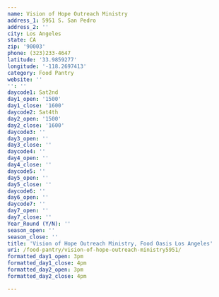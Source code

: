 ```yaml
---
name: Vision of Hope Outreach Ministry
address_1: 5951 S. San Pedro
address_2: ''
city: Los Angeles
state: CA
zip: '90003'
phone: (323)233-4647
latitude: '33.9859277'
longitude: '-118.2697413'
category: Food Pantry
website: ''
'': ''
daycode1: Sat2nd
day1_open: '1500'
day1_close: '1600'
daycode2: Sat4th
day2_open: '1500'
day2_close: '1600'
daycode3: ''
day3_open: ''
day3_close: ''
daycode4: ''
day4_open: ''
day4_close: ''
daycode5: ''
day5_open: ''
day5_close: ''
daycode6: ''
day6_open: ''
daycode7: ''
day7_open: ''
day7_close: ''
Year_Round (Y/N): ''
season_open: ''
season_close: ''
title: 'Vision of Hope Outreach Ministry, Food Oasis Los Angeles'
uri: /food-pantry/vision-of-hope-outreach-ministry5951/
formatted_day1_open: 3pm
formatted_day1_close: 4pm
formatted_day2_open: 3pm
formatted_day2_close: 4pm

---
```

